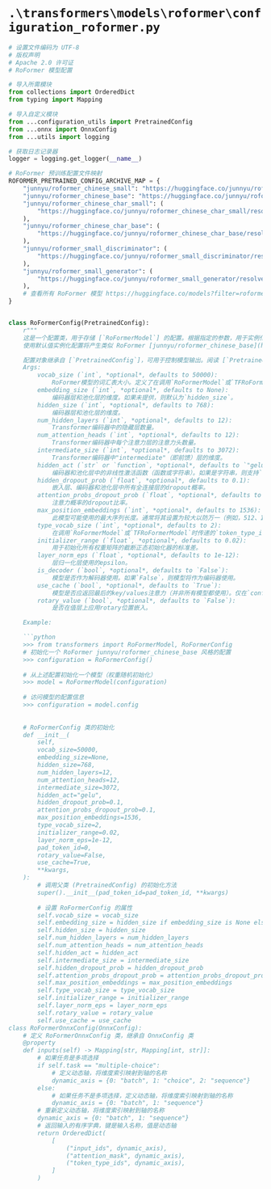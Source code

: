 # `.\transformers\models\roformer\configuration_roformer.py`

```py
# 设置文件编码为 UTF-8
# 版权声明
# Apache 2.0 许可证
# RoFormer 模型配置

# 导入所需模块
from collections import OrderedDict
from typing import Mapping

# 导入自定义模块
from ...configuration_utils import PretrainedConfig
from ...onnx import OnnxConfig
from ...utils import logging

# 获取日志记录器
logger = logging.get_logger(__name__)

# RoFormer 预训练配置文件映射
ROFORMER_PRETRAINED_CONFIG_ARCHIVE_MAP = {
    "junnyu/roformer_chinese_small": "https://huggingface.co/junnyu/roformer_chinese_small/resolve/main/config.json",
    "junnyu/roformer_chinese_base": "https://huggingface.co/junnyu/roformer_chinese_base/resolve/main/config.json",
    "junnyu/roformer_chinese_char_small": (
        "https://huggingface.co/junnyu/roformer_chinese_char_small/resolve/main/config.json"
    ),
    "junnyu/roformer_chinese_char_base": (
        "https://huggingface.co/junnyu/roformer_chinese_char_base/resolve/main/config.json"
    ),
    "junnyu/roformer_small_discriminator": (
        "https://huggingface.co/junnyu/roformer_small_discriminator/resolve/main/config.json"
    ),
    "junnyu/roformer_small_generator": (
        "https://huggingface.co/junnyu/roformer_small_generator/resolve/main/config.json"
    ),
    # 查看所有 RoFormer 模型 https://huggingface.co/models?filter=roformer
}


class RoFormerConfig(PretrainedConfig):
    r"""
    这是一个配置类，用于存储 [`RoFormerModel`] 的配置。根据指定的参数，用于实例化 RoFormer 模型，定义模型架构。
    使用默认值实例化配置将产生类似 RoFormer [junnyu/roformer_chinese_base](https://huggingface.co/junnyu/roformer_chinese_base) 架构的配置。

    配置对象继承自 [`PretrainedConfig`]，可用于控制模型输出。阅读 [`PretrainedConfig`] 的文档以获取更多信息。
    Args:
        vocab_size (`int`, *optional*, defaults to 50000):
            RoFormer模型的词汇表大小。定义了在调用`RoFormerModel`或`TFRoFormerModel`时可以表示的不同token数量。
        embedding_size (`int`, *optional*, defaults to None):
            编码器层和池化层的维度。如果未提供，则默认为`hidden_size`。
        hidden_size (`int`, *optional*, defaults to 768):
            编码器层和池化层的维度。
        num_hidden_layers (`int`, *optional*, defaults to 12):
            Transformer编码器中的隐藏层数量。
        num_attention_heads (`int`, *optional*, defaults to 12):
            Transformer编码器中每个注意力层的注意力头数量。
        intermediate_size (`int`, *optional*, defaults to 3072):
            Transformer编码器中"intermediate"（即前馈）层的维度。
        hidden_act (`str` or `function`, *optional*, defaults to `"gelu"`):
            编码器和池化层中的非线性激活函数（函数或字符串）。如果是字符串，则支持`"gelu"`, `"relu"`, `"selu"`和`"gelu_new"`。
        hidden_dropout_prob (`float`, *optional*, defaults to 0.1):
            嵌入层、编码器和池化层中所有全连接层的dropout概率。
        attention_probs_dropout_prob (`float`, *optional*, defaults to 0.1):
            注意力概率的dropout比率。
        max_position_embeddings (`int`, *optional*, defaults to 1536):
            此模型可能使用的最大序列长度。通常将其设置为较大以防万一（例如，512、1024或1536）。
        type_vocab_size (`int`, *optional*, defaults to 2):
            在调用`RoFormerModel`或`TFRoFormerModel`时传递的`token_type_ids`的词汇表大小。
        initializer_range (`float`, *optional*, defaults to 0.02):
            用于初始化所有权重矩阵的截断正态初始化器的标准差。
        layer_norm_eps (`float`, *optional*, defaults to 1e-12):
            层归一化层使用的epsilon。
        is_decoder (`bool`, *optional*, defaults to `False`):
            模型是否作为解码器使用。如果`False`，则模型将作为编码器使用。
        use_cache (`bool`, *optional*, defaults to `True`):
            模型是否应返回最后的key/values注意力（并非所有模型都使用）。仅在`config.is_decoder=True`时相关。
        rotary_value (`bool`, *optional*, defaults to `False`):
            是否在值层上应用rotary位置嵌入。

    Example:

    ```python
    >>> from transformers import RoFormerModel, RoFormerConfig
    # 初始化一个 RoFormer junnyu/roformer_chinese_base 风格的配置
    >>> configuration = RoFormerConfig()
    
    # 从上述配置初始化一个模型（权重随机初始化）
    >>> model = RoFormerModel(configuration) 
    
    # 访问模型的配置信息
    >>> configuration = model.config
    
    
    # RoFormerConfig 类的初始化
    def __init__(
        self,
        vocab_size=50000,
        embedding_size=None,
        hidden_size=768,
        num_hidden_layers=12,
        num_attention_heads=12,
        intermediate_size=3072,
        hidden_act="gelu",
        hidden_dropout_prob=0.1,
        attention_probs_dropout_prob=0.1,
        max_position_embeddings=1536,
        type_vocab_size=2,
        initializer_range=0.02,
        layer_norm_eps=1e-12,
        pad_token_id=0,
        rotary_value=False,
        use_cache=True,
        **kwargs,
    ):
        # 调用父类 (PretrainedConfig) 的初始化方法
        super().__init__(pad_token_id=pad_token_id, **kwargs)
        
        # 设置 RoFormerConfig 的属性
        self.vocab_size = vocab_size
        self.embedding_size = hidden_size if embedding_size is None else embedding_size
        self.hidden_size = hidden_size
        self.num_hidden_layers = num_hidden_layers
        self.num_attention_heads = num_attention_heads
        self.hidden_act = hidden_act
        self.intermediate_size = intermediate_size
        self.hidden_dropout_prob = hidden_dropout_prob
        self.attention_probs_dropout_prob = attention_probs_dropout_prob
        self.max_position_embeddings = max_position_embeddings
        self.type_vocab_size = type_vocab_size
        self.initializer_range = initializer_range
        self.layer_norm_eps = layer_norm_eps
        self.rotary_value = rotary_value
        self.use_cache = use_cache
class RoFormerOnnxConfig(OnnxConfig):
    # 定义 RoFormerOnnxConfig 类，继承自 OnnxConfig 类
    @property
    def inputs(self) -> Mapping[str, Mapping[int, str]]:
        # 如果任务是多项选择
        if self.task == "multiple-choice":
            # 定义动态轴，将维度索引映射到轴的名称
            dynamic_axis = {0: "batch", 1: "choice", 2: "sequence"}
        else:
            # 如果任务不是多项选择，定义动态轴，将维度索引映射到轴的名称
            dynamic_axis = {0: "batch", 1: "sequence"}
        # 重新定义动态轴，将维度索引映射到轴的名称
        dynamic_axis = {0: "batch", 1: "sequence"}
        # 返回输入的有序字典，键是输入名称，值是动态轴
        return OrderedDict(
            [
                ("input_ids", dynamic_axis),
                ("attention_mask", dynamic_axis),
                ("token_type_ids", dynamic_axis),
            ]
        )
```